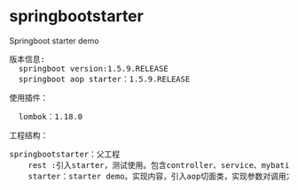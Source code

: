 # springbootstarter
Springboot starter demo
<pre>版本信息:
  springboot version:1.5.9.RELEASE
  springboot aop starter：1.5.9.RELEASE
</pre> 
使用插件：<br/>
<pre>  lombok：1.18.0</pre>

工程结构：<br/>
<pre>springbootstarter：父工程
    rest :引入starter，测试使用。包含controller、service、mybatis等信息
    starter：starter demo。实现内容，引入aop切面类，实现参数对调用方的aop切入
</pre>

